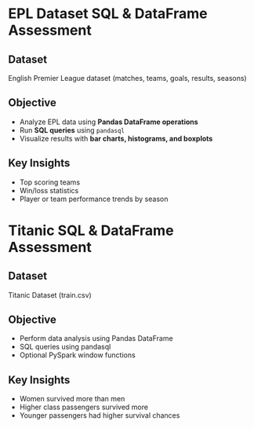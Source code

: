 # EPL Dataset SQL & DataFrame Assessment

## Dataset
English Premier League dataset (matches, teams, goals, results, seasons)

## Objective
- Analyze EPL data using **Pandas DataFrame operations**  
- Run **SQL queries** using `pandasql`  
- Visualize results with **bar charts, histograms, and boxplots**

## Key Insights
- Top scoring teams  
- Win/loss statistics  
- Player or team performance trends by season

# Titanic SQL & DataFrame Assessment

## Dataset
Titanic Dataset (train.csv)

## Objective
- Perform data analysis using Pandas DataFrame
- SQL queries using pandasql
- Optional PySpark window functions

## Key Insights
- Women survived more than men
- Higher class passengers survived more
- Younger passengers had higher survival chances
